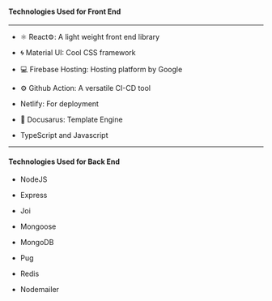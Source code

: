 #### Technologies Used for Front End

---

- ⚛️ React⚙️: A light weight front end library

- 🌀 Material UI: Cool CSS framework

- 💻 Firebase Hosting: Hosting platform by Google

- ⚙️ Github Action: A versatile CI-CD tool

- Netlify: For deployment

- 📓 Docusarus: Template Engine

- TypeScript and Javascript

---

#### Technologies Used for Back End

- NodeJS

- Express

- Joi

- Mongoose

- MongoDB

- Pug

- Redis

- Nodemailer
